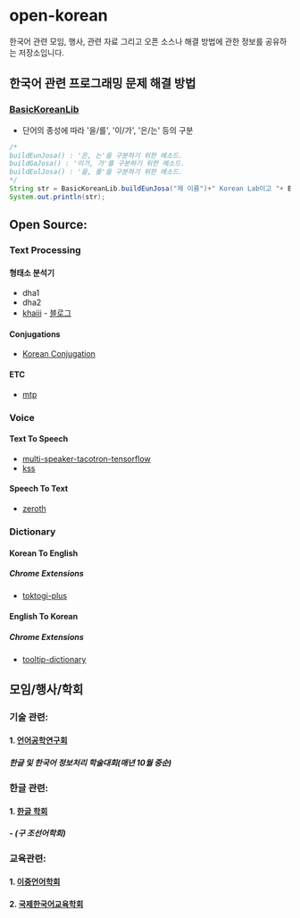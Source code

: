 # open-korean
한국어 관련 모임, 행사, 관련 자료 그리고 오픈 소스나 해결 방법에 관한 정보를 공유하는 저장소입니다.

## 한국어 관련 프로그래밍 문제 해결 방법 ##

### [BasicKoreanLib](lib/BasicKoreanLib.java) ###

- 단어의 종성에 따라 '을/를', '이/가', '은/는' 등의 구분

```java
/*
buildEunJosa() : '은, 는'을 구분하기 위한 메소드.
buildGaJosa() : '이가, 가'를 구분하기 위한 메소드.
buildEulJosa() : '을, 를'을 구분하기 위한 메소드.
*/
String str = BasicKoreanLib.buildEunJosa("제 이름")+" Korean Lab이고 "+ BasicKoreanLib.buildEunJosa("나이") + " 19살입니다.";
System.out.println(str);
```

## Open Source: ##

### Text Processing ###

#### 형태소 분석기 ####

- dha1
- dha2
- [khaiii](https://github.com/kakao/khaiii) - [블로그](https://brunch.co.kr/@kakao-it/308?fbclid=IwAR3IVt-5FKmt4-vygpQlJGQ6S2V0xbVPb-fsuNB0uIl29eGMXUZywMEgqFU)

#### Conjugations ####

- [Korean Conjugation](https://github.com/dbravender/korean_conjugation)

#### ETC ####

- [mtp](https://github.com/Kyubyong/mtp)

### Voice ###

#### Text To Speech ####
- [multi-speaker-tacotron-tensorflow](https://github.com/carpedm20/multi-speaker-tacotron-tensorflow)
- [kss](https://github.com/Kyubyong/kss)

#### Speech To Text ####
- [zeroth](https://github.com/goodatlas/zeroth)

### Dictionary ###

#### Korean To English ####

##### Chrome Extensions #####
- [toktogi-plus](https://github.com/scurest/toktogi-plus)

#### English To Korean ####
##### Chrome Extensions #####
- [tooltip-dictionary](https://github.com/seoh/tooltip-dictionary)

## 모임/행사/학회 ##

### 기술 관련: ###

#### 1. [언어공학연구회](http://www.hclt.kr/symp/?lnb=conference)
##### 한글 및 한국어 정보처리 학술대회(매년 10월 중순) #####

### 한글 관련: ###

#### 1. [한글 학회](https://www.hangeul.or.kr/modules/doc/index.php?doc=intro) ####

##### - (구 조선어학회) #####

### 교육관련: ###

#### 1. [이중언어학회](http://www.korbiling.org/langhak/user/class) ####

#### 2. [국제한국어교육학회](http://www.iakle.com) ####
